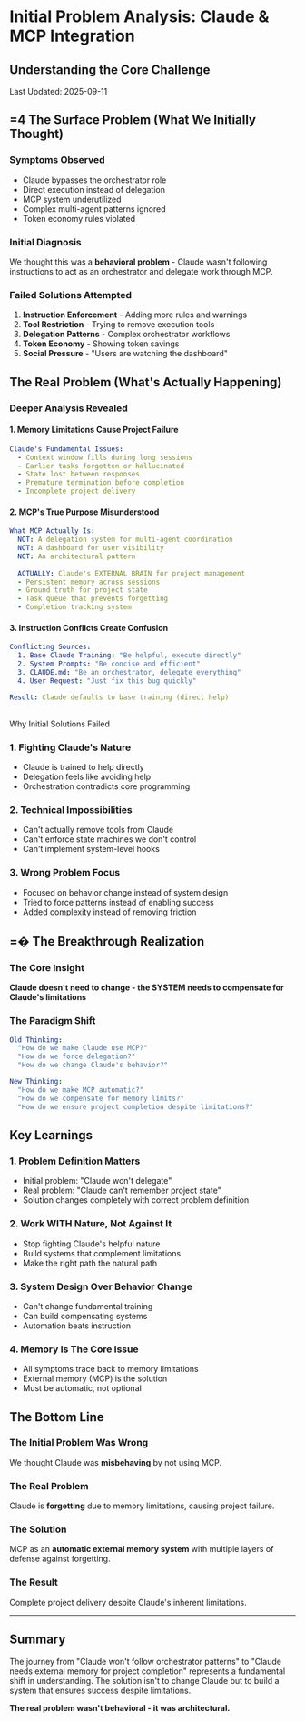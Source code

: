 # Initial Problem Analysis: Claude & MCP Integration
## Understanding the Core Challenge

Last Updated: 2025-09-11

## =4 The Surface Problem (What We Initially Thought)

### Symptoms Observed
- Claude bypasses the orchestrator role
- Direct execution instead of delegation
- MCP system underutilized
- Complex multi-agent patterns ignored
- Token economy rules violated

### Initial Diagnosis
We thought this was a **behavioral problem** - Claude wasn't following instructions to act as an orchestrator and delegate work through MCP.

### Failed Solutions Attempted
1. **Instruction Enforcement** - Adding more rules and warnings
2. **Tool Restriction** - Trying to remove execution tools
3. **Delegation Patterns** - Complex orchestrator workflows
4. **Token Economy** - Showing token savings
5. **Social Pressure** - "Users are watching the dashboard"

## The Real Problem (What's Actually Happening)

### Deeper Analysis Revealed

#### 1. Memory Limitations Cause Project Failure
```yaml
Claude's Fundamental Issues:
  - Context window fills during long sessions
  - Earlier tasks forgotten or hallucinated
  - State lost between responses
  - Premature termination before completion
  - Incomplete project delivery
```

#### 2. MCP's True Purpose Misunderstood
```yaml
What MCP Actually Is:
  NOT: A delegation system for multi-agent coordination
  NOT: A dashboard for user visibility
  NOT: An architectural pattern
  
  ACTUALLY: Claude's EXTERNAL BRAIN for project management
  - Persistent memory across sessions
  - Ground truth for project state
  - Task queue that prevents forgetting
  - Completion tracking system
```

#### 3. Instruction Conflicts Create Confusion
```yaml
Conflicting Sources:
  1. Base Claude Training: "Be helpful, execute directly"
  2. System Prompts: "Be concise and efficient"
  3. CLAUDE.md: "Be an orchestrator, delegate everything"
  4. User Request: "Just fix this bug quickly"
  
Result: Claude defaults to base training (direct help)
```

## 
 Why Initial Solutions Failed

### 1. Fighting Claude's Nature
- Claude is trained to help directly
- Delegation feels like avoiding help
- Orchestration contradicts core programming

### 2. Technical Impossibilities
- Can't actually remove tools from Claude
- Can't enforce state machines we don't control
- Can't implement system-level hooks

### 3. Wrong Problem Focus
- Focused on behavior change instead of system design
- Tried to force patterns instead of enabling success
- Added complexity instead of removing friction

## =� The Breakthrough Realization

### The Core Insight
**Claude doesn't need to change - the SYSTEM needs to compensate for Claude's limitations**

### The Paradigm Shift
```yaml
Old Thinking:
  "How do we make Claude use MCP?"
  "How do we force delegation?"
  "How do we change Claude's behavior?"

New Thinking:
  "How do we make MCP automatic?"
  "How do we compensate for memory limits?"
  "How do we ensure project completion despite limitations?"
```

## Key Learnings

### 1. Problem Definition Matters
- Initial problem: "Claude won't delegate"
- Real problem: "Claude can't remember project state"
- Solution changes completely with correct problem definition

### 2. Work WITH Nature, Not Against It
- Stop fighting Claude's helpful nature
- Build systems that complement limitations
- Make the right path the natural path

### 3. System Design Over Behavior Change
- Can't change fundamental training
- Can build compensating systems
- Automation beats instruction

### 4. Memory Is The Core Issue
- All symptoms trace back to memory limitations
- External memory (MCP) is the solution
- Must be automatic, not optional

## The Bottom Line

### The Initial Problem Was Wrong
We thought Claude was **misbehaving** by not using MCP.

### The Real Problem
Claude is **forgetting** due to memory limitations, causing project failure.

### The Solution
MCP as an **automatic external memory system** with multiple layers of defense against forgetting.

### The Result
Complete project delivery despite Claude's inherent limitations.

---

## Summary

The journey from "Claude won't follow orchestrator patterns" to "Claude needs external memory for project completion" represents a fundamental shift in understanding. The solution isn't to change Claude but to build a system that ensures success despite limitations.

**The real problem wasn't behavioral - it was architectural.**